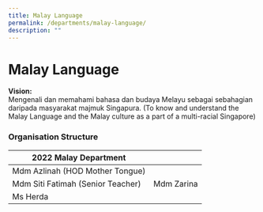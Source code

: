 ```yaml
---
title: Malay Language
permalink: /departments/malay-language/
description: ""
---
```

# **Malay Language**

**Vision:**    
Mengenali dan memahami bahasa dan budaya Melayu sebagai sebahagian daripada masyarakat majmuk Singapura. (To know and understand the Malay Language and the Malay culture as a part of a multi-racial Singapore)

### Organisation Structure

| 2022 Malay Department 	|  	|
|---	|---	|
|  Mdm Azlinah (HOD Mother Tongue) 	|  	|
| Mdm Siti Fatimah (Senior Teacher) 	| Mdm Zarina 	|
| Ms Herda 	|  	|